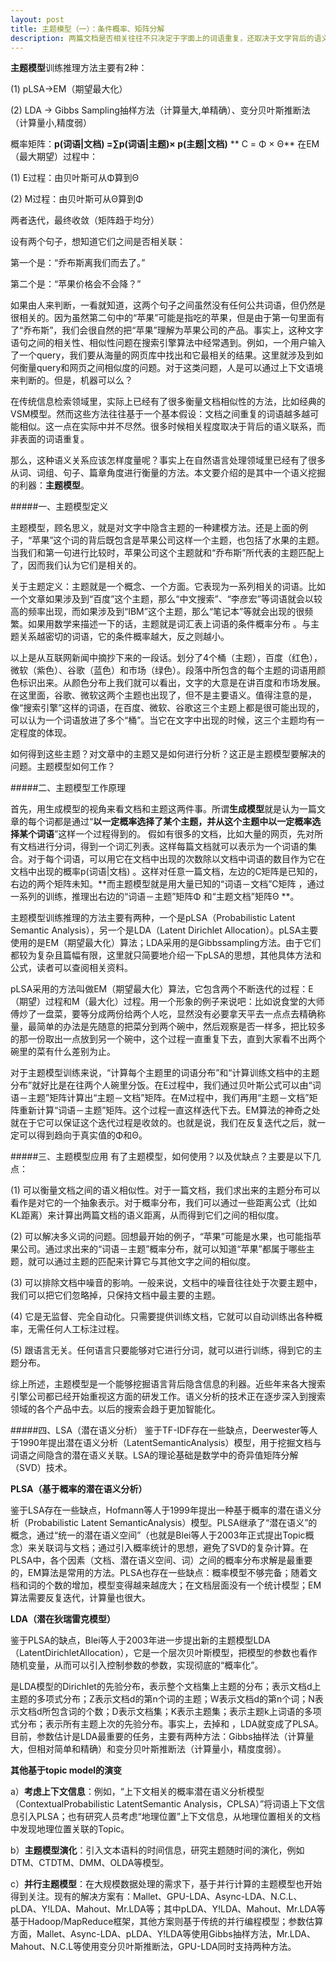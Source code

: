 ```yaml
---
layout: post
title: 主题模型（一）：条件概率、矩阵分解
description: 两篇文档是否相关往往不只决定于字面上的词语重复，还取决于文字背后的语义关联。对语义关联的挖掘，可以让搜索更加智能化。
---
```


**主题模型**训练推理方法主要有2种：

(1) pLSA→EM（期望最大化）

(2) LDA → Gibbs Sampling抽样方法（计算量大,单精确）、变分贝叶斯推断法（计算量小,精度弱）

概率矩阵：**p(词语|文档) =∑p(词语|主题)× p(主题|文档)**
                          ** C       =         Φ      ×       Θ**
在EM（最大期望）过程中：

(1) E过程：由贝叶斯可从Φ算到Θ

(2) M过程：由贝叶斯可从Θ算到Φ

两者迭代，最终收敛（矩阵趋于均分）

设有两个句子，想知道它们之间是否相关联：

第一个是：“乔布斯离我们而去了。”

第二个是：“苹果价格会不会降？”

如果由人来判断，一看就知道，这两个句子之间虽然没有任何公共词语，但仍然是很相关的。因为虽然第二句中的“苹果”可能是指吃的苹果，但是由于第一句里面有了“乔布斯”，我们会很自然的把“苹果”理解为苹果公司的产品。事实上，这种文字语句之间的相关性、相似性问题在搜索引擎算法中经常遇到。例如，一个用户输入了一个query，我们要从海量的网页库中找出和它最相关的结果。这里就涉及到如何衡量query和网页之间相似度的问题。对于这类问题，人是可以通过上下文语境来判断的。但是，机器可以么？

在传统信息检索领域里，实际上已经有了很多衡量文档相似性的方法，比如经典的VSM模型。然而这些方法往往基于一个基本假设：文档之间重复的词语越多越可能相似。这一点在实际中并不尽然。很多时候相关程度取决于背后的语义联系，而非表面的词语重复。

那么，这种语义关系应该怎样度量呢？事实上在自然语言处理领域里已经有了很多从词、词组、句子、篇章角度进行衡量的方法。本文要介绍的是其中一个语义挖掘的利器：**主题模型**。


#####一、主题模型定义

主题模型，顾名思义，就是对文字中隐含主题的一种建模方法。还是上面的例子，“苹果”这个词的背后既包含是苹果公司这样一个主题，也包括了水果的主题。当我们和第一句进行比较时，苹果公司这个主题就和“乔布斯”所代表的主题匹配上了，因而我们认为它们是相关的。

关于主题定义：主题就是一个概念、一个方面。它表现为一系列相关的词语。比如一个文章如果涉及到“百度”这个主题，那么“中文搜索”、“李彦宏”等词语就会以较高的频率出现，而如果涉及到“IBM”这个主题，那么“笔记本”等就会出现的很频繁。如果用数学来描述一下的话，主题就是词汇表上词语的条件概率分布 。与主题关系越密切的词语，它的条件概率越大，反之则越小。

以上是从互联网新闻中摘抄下来的一段话。划分了4个桶（主题），百度（红色），微软（紫色）、谷歌（蓝色）和市场（绿色）。段落中所包含的每个主题的词语用颜色标识出来。从颜色分布上我们就可以看出，文字的大意是在讲百度和市场发展。在这里面，谷歌、微软这两个主题也出现了，但不是主要语义。值得注意的是，像“搜索引擎”这样的词语，在百度、微软、谷歌这三个主题上都是很可能出现的，可以认为一个词语放进了多个“桶”。当它在文字中出现的时候，这三个主题均有一定程度的体现。

如何得到这些主题？对文章中的主题又是如何进行分析？这正是主题模型要解决的问题。主题模型如何工作？

#####二、主题模型工作原理

首先，用生成模型的视角来看文档和主题这两件事。所谓**生成模型**就是认为一篇文章的每个词都是通过“**以一定概率选择了某个主题，并从这个主题中以一定概率选择某个词语**”这样一个过程得到的。
假如有很多的文档，比如大量的网页，先对所有文档进行分词，得到一个词汇列表。这样每篇文档就可以表示为一个词语的集合。对于每个词语，可以用它在文档中出现的次数除以文档中词语的数目作为它在文档中出现的概率p(词语|文档) 。这样对任意一篇文档，左边的C矩阵是已知的，右边的两个矩阵未知。**而主题模型就是用大量已知的“词语－文档”C矩阵 ，通过一系列的训练，推理出右边的“词语－主题”矩阵Φ 和“主题文档”矩阵Θ **。

主题模型训练推理的方法主要有两种，一个是pLSA（Probabilistic Latent Semantic Analysis），另一个是LDA（Latent Dirichlet Allocation）。pLSA主要使用的是EM（期望最大化）算法；LDA采用的是Gibbssampling方法。由于它们都较为复杂且篇幅有限，这里就只简要地介绍一下pLSA的思想，其他具体方法和公式，读者可以查阅相关资料。

pLSA采用的方法叫做EM（期望最大化）算法，它包含两个不断迭代的过程：E（期望）过程和M（最大化）过程。用一个形象的例子来说吧：比如说食堂的大师傅炒了一盘菜，要等分成两份给两个人吃，显然没有必要拿天平去一点点去精确称量，最简单的办法是先随意的把菜分到两个碗中，然后观察是否一样多，把比较多的那一份取出一点放到另一个碗中，这个过程一直重复下去，直到大家看不出两个碗里的菜有什么差别为止。

对于主题模型训练来说，“计算每个主题里的词语分布”和“计算训练文档中的主题分布”就好比是在往两个人碗里分饭。在E过程中，我们通过贝叶斯公式可以由“词语－主题”矩阵计算出“主题－文档”矩阵。在M过程中，我们再用“主题－文档”矩阵重新计算“词语－主题”矩阵。这个过程一直这样迭代下去。EM算法的神奇之处就在于它可以保证这个迭代过程是收敛的。也就是说，我们在反复迭代之后，就一定可以得到趋向于真实值的Φ和Θ。

#####三、主题模型应用
有了主题模型，如何使用？以及优缺点？主要是以下几点：

(1) 可以衡量文档之间的语义相似性。对于一篇文档，我们求出来的主题分布可以看作是对它的一个抽象表示。对于概率分布，我们可以通过一些距离公式（比如KL距离）来计算出两篇文档的语义距离，从而得到它们之间的相似度。

(2) 可以解决多义词的问题。回想最开始的例子，“苹果”可能是水果，也可能指苹果公司。通过求出来的“词语－主题”概率分布，就可以知道“苹果”都属于哪些主题，就可以通过主题的匹配来计算它与其他文字之间的相似度。

(3) 可以排除文档中噪音的影响。一般来说，文档中的噪音往往处于次要主题中，我们可以把它们忽略掉，只保持文档中最主要的主题。

(4) 它是无监督、完全自动化。只需要提供训练文档，它就可以自动训练出各种概率，无需任何人工标注过程。

(5) 跟语言无关。任何语言只要能够对它进行分词，就可以进行训练，得到它的主题分布。

综上所述，主题模型是一个能够挖掘语言背后隐含信息的利器。近些年来各大搜索引擎公司都已经开始重视这方面的研发工作。语义分析的技术正在逐步深入到搜索领域的各个产品中去。以后的搜索会趋于更加智能化。

#####四、LSA（潜在语义分析）
 鉴于TF-IDF存在一些缺点，Deerwester等人于1990年提出潜在语义分析（LatentSemanticAnalysis）模型，用于挖掘文档与词语之间隐含的潜在语义关联。LSA的理论基础是数学中的奇异值矩阵分解（SVD）技术。

 **PLSA（基于概率的潜在语义分析）**

 鉴于LSA存在一些缺点，Hofmann等人于1999年提出一种基于概率的潜在语义分析（Probabilistic Latent SemanticAnalysis）模型。PLSA继承了“潜在语义”的概念，通过“统一的潜在语义空间”（也就是Blei等人于2003年正式提出Topic概念）来关联词与文档；通过引入概率统计的思想，避免了SVD的复杂计算。在PLSA中，各个因素（文档、潜在语义空间、词）之间的概率分布求解是最重要的，EM算法是常用的方法。PLSA也存在一些缺点：概率模型不够完备；随着文档和词的个数的增加，模型变得越来越庞大；在文档层面没有一个统计模型；EM算法需要反复迭代，计算量也很大。

**LDA（潜在狄瑞雷克模型）**

鉴于PLSA的缺点，Blei等人于2003年进一步提出新的主题模型LDA（LatentDirichletAllocation），它是一个层次贝叶斯模型，把模型的参数也看作随机变量，从而可以引入控制参数的参数，实现彻底的“概率化”。

是LDA模型的Dirichlet的先验分布，表示整个文档集上主题的分布；表示文档d上主题的多项式分布；Z表示文档d的第n个词的主题；W表示文档d的第n个词；N表示文档d所包含词的个数；D表示文档集；K表示主题集；表示主题k上词语的多项式分布；表示所有主题上次的先验分布。事实上，去掉和 ，LDA就变成了PLSA。目前，参数估计是LDA最重要的任务，主要有两种方法：Gibbs抽样法（计算量大，但相对简单和精确）和变分贝叶斯推断法（计算量小，精度度弱）。

**其他基于topic model的演变**

a）**考虑上下文信息**：例如，“上下文相关的概率潜在语义分析模型（ContextualProbabilistic LatentSemantic Analysis，CPLSA）”将词语上下文信息引入PLSA；也有研究人员考虑“地理位置”上下文信息，从地理位置相关的文档中发现地理位置关联的Topic。

b）**主题模型演化**：引入文本语料的时间信息，研究主题随时间的演化，例如DTM、CTDTM、DMM、OLDA等模型。

c）**并行主题模型**：在大规模数据处理的需求下，基于并行计算的主题模型也开始得到关注。现有的解决方案有：Mallet、GPU-LDA、Async-LDA、N.C.L、pLDA、Y!LDA、Mahout、Mr.LDA等；其中pLDA、Y!LDA、Mahout、Mr.LDA等基于Hadoop/MapReduce框架，其他方案则基于传统的并行编程模型；参数估算方面，Mallet、Async-LDA、pLDA、Y!LDA等使用Gibbs抽样方法，Mr.LDA、Mahout、N.C.L等使用变分贝叶斯推断法，GPU-LDA同时支持两种方法。
